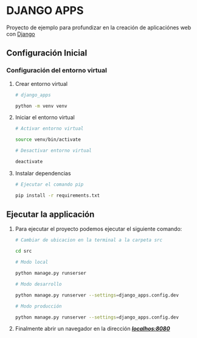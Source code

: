# DJANGO APPS

Proyecto de ejemplo para profundizar en la creación de aplicaciónes web con [Django](https://www.djangoproject.com/)


## Configuración Inicial

### Configuración del entorno virtual

1.  Crear entorno virtual
    ``` bash
    # django_apps

    python -m venv venv
    ```

2. Iniciar el entorno virtual
    ``` bash
    # Activar entorno virtual

    source venv/bin/activate
    ```

    ```bash
    # Desactivar entorno virtual

    deactivate
    ```

3. Instalar dependencias
    ```bash
    # Ejecutar el comando pip

    pip install -r requirements.txt
    ```

## Ejecutar la applicación

1. Para ejecutar el proyecto podemos ejecutar el siguiente comando:

    ```bash
    # Cambiar de ubicacion en la terminal a la carpeta src

    cd src

    # Modo local

    python manage.py runserser

    # Modo desarrollo

    python manage.py runserver --settings=django_apps.config.dev

    # Modo producción

    python manage.py runserver --settings=django_apps.config.dev    
    ```

2. Finalmente abrir un navegador en la dirección ***[localhos:8080](http://localhost:8000/)***


    